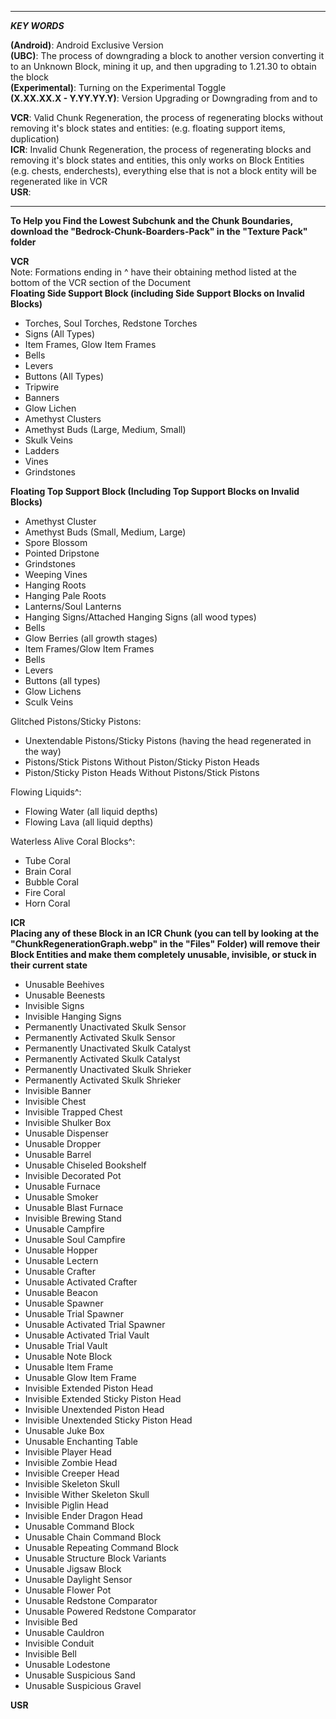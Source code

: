 ______________________________________________________________________________________________________________________________________
***KEY WORDS***

**(Android)**: Android Exclusive Version
<br>
**(UBC)**: The process of downgrading a block to another version converting it to an Unknown Block, mining it up, and then upgrading to 1.21.30 to obtain the block
<br>
**(Experimental)**: Turning on the Experimental Toggle
<br>
**(X.XX.XX.X - Y.YY.YY.Y)**: Version Upgrading or Downgrading from and to 
<br>

**VCR**: Valid Chunk Regeneration, the process of regenerating blocks without removing it's block states and entities: (e.g. floating support items, duplication)
<br>
**ICR**: Invalid Chunk Regeneration, the process of regenerating blocks and removing it's block states and entities, this only works on Block Entities (e.g. chests, enderchests), everything else that is not a block entity will be regenerated like in VCR
<br>
**USR**: 
______________________________________________________________________________________________________________________________________
**To Help you Find the Lowest Subchunk and the Chunk Boundaries, download the "Bedrock-Chunk-Boarders-Pack" in the "Texture Pack" folder**

****VCR****
<br>
Note: Formations ending in ^ have their obtaining method listed at the bottom of the VCR section of the Document
<br>
**Floating Side Support Block (including Side Support Blocks on Invalid Blocks)**
- Torches, Soul Torches, Redstone Torches
- Signs (All Types)
- Item Frames, Glow Item Frames
- Bells
- Levers
- Buttons (All Types)
- Tripwire
- Banners
- Glow Lichen
- Amethyst Clusters
- Amethyst Buds (Large, Medium, Small)
- Skulk Veins
- Ladders
- Vines
- Grindstones

**Floating Top Support Block (Including Top Support Blocks on Invalid Blocks)**
- Amethyst Cluster
- Amethyst Buds (Small, Medium, Large)
- Spore Blossom
- Pointed Dripstone
- Grindstones
- Weeping Vines
- Hanging Roots
- Hanging Pale Roots
- Lanterns/Soul Lanterns
- Hanging Signs/Attached Hanging Signs (all wood types)
- Bells
- Glow Berries (all growth stages)
- Item Frames/Glow Item Frames
- Bells
- Levers
- Buttons (all types)
- Glow Lichens
- Sculk Veins

Glitched Pistons/Sticky Pistons:
- Unextendable Pistons/Sticky Pistons (having the head regenerated in the way)
- Pistons/Stick Pistons Without Piston/Sticky Piston Heads
- Piston/Sticky Piston Heads Without Pistons/Stick Pistons

Flowing Liquids^:
 - Flowing Water (all liquid depths)
 - Flowing Lava (all liquid depths)

Waterless Alive Coral Blocks^:
 - Tube Coral
 - Brain Coral
 - Bubble Coral
 - Fire Coral
 - Horn Coral

****ICR****
<br>
**Placing any of these Block in an ICR Chunk (you can tell by looking at the "ChunkRegenerationGraph.webp" in the "Files" Folder) will remove their Block Entities and make them completely unusable, invisible, or stuck in their current state**
- Unusable Beehives
- Unusable Beenests
- Invisible Signs
- Invisible Hanging Signs
- Permanently Unactivated Skulk Sensor
- Permanently Activated Skulk Sensor
- Permanently Unactivated Skulk Catalyst
- Permanently Activated Skulk Catalyst
- Permanently Unactivated Skulk Shrieker
- Permanently Activated Skulk Shrieker
- Invisible Banner
- Invisible Chest
- Invisible Trapped Chest
- Invisible Shulker Box
- Unusable Dispenser
- Unusable Dropper
- Unusable Barrel
- Unusable Chiseled Bookshelf
- Invisible Decorated Pot
- Unusable Furnace
- Unusable Smoker
- Unusable Blast Furnace
- Invisible Brewing Stand
- Unusable Campfire
- Unusable Soul Campfire
- Unusable Hopper
- Unusable Lectern
- Unusable Crafter
- Unusable Activated Crafter
- Unusable Beacon
- Unusable Spawner
- Unusable Trial Spawner
- Unusable Activated Trial Spawner
- Unusable Activated Trial Vault
- Unusable Trial Vault
- Unusable Note Block
- Unusable Item Frame
- Unusable Glow Item Frame
- Invisible Extended Piston Head
- Invisible Extended Sticky Piston Head
- Invisible Unextended Piston Head
- Invisible Unextended Sticky Piston Head
- Unusable Juke Box
- Unusable Enchanting Table
- Invisible Player Head
- Invisible Zombie Head
- Invisible Creeper Head
- Invisible Skeleton Skull
- Invisible Wither Skeleton Skull
- Invisible Piglin Head
- Invisible Ender Dragon Head
- Unusable Command Block
- Unusable Chain Command Block
- Unusable Repeating Command Block
- Unusable Structure Block Variants
- Unusable Jigsaw Block
- Unusable Daylight Sensor
- Unusable Flower Pot
- Unusable Redstone Comparator
- Unusable Powered Redstone Comparator
- Invisible Bed
- Unusable Cauldron
- Invisible Conduit
- Invisible Bell
- Unusable Lodestone
- Unusable Suspicious Sand
- Unusable Suspicious Gravel

****USR****
